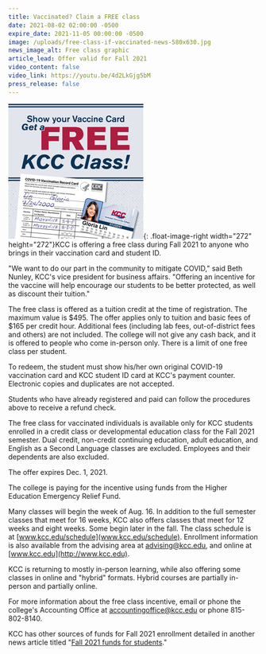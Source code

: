 ```yaml
---
title: Vaccinated? Claim a FREE class
date: 2021-08-02 02:00:00 -0500
expire_date: 2021-11-05 00:00:00 -0500
image: /uploads/free-class-if-vaccinated-news-580x630.jpg
news_image_alt: Free class graphic
article_lead: Offer valid for Fall 2021
video_content: false
video_link: https://youtu.be/4d2LkGjg5bM
press_release: false
---
```

![](/uploads/free-class-if-vaccinated-news-272x272.jpg){: .float-image-right width="272" height="272"}KCC is offering a free class during Fall 2021 to anyone who brings in their vaccination card and student ID.

"We want to do our part in the community to mitigate COVID," said Beth Nunley, KCC's vice president for business affairs. "Offering an incentive for the vaccine will help encourage our students to be better protected, as well as discount their tuition."

The free class is offered as a tuition credit at the time of registration. The maximum value is $495. The offer applies only to tuition and basic fees of $165 per credit hour. Additional fees (including lab fees, out-of-district fees and others) are not included. The college will not give any cash back, and it is offered to people who come in-person only. There is a limit of one free class per student.

To redeem, the student must show his/her own original COVID-19 vaccination card and KCC student ID card at KCC's payment counter. Electronic copies and duplicates are not accepted.

Students who have already registered and paid can follow the procedures above to receive a refund check.

The free class for vaccinated individuals is available only for KCC students enrolled in a credit class or developmental education class for the Fall 2021 semester. Dual credit, non-credit continuing education, adult education, and English as a Second Language classes are excluded. Employees and their dependents are also excluded.

The offer expires Dec. 1, 2021.

The college is paying for the incentive using funds from the Higher Education Emergency Relief Fund.

Many classes will begin the week of Aug. 16. In addition to the full semester classes that meet for 16 weeks, KCC also offers classes that meet for 12 weeks and eight weeks. Some begin later in the fall. The class schedule is at [www.kcc.edu/schedule](www.kcc.edu/schedule). Enrollment information is also available from the advising area at [advising@kcc.edu](mailto:advising@kcc.edu), and online at [www.kcc.edu](http://www.kcc.edu).

KCC is returning to mostly in-person learning, while also offering some classes in online and "hybrid" formats. Hybrid courses are partially in-person and partially online.

For more information about the free class incentive, email or phone the college's Accounting Office at [accountingoffice@kcc.edu](mailto:accountingoffice@kcc.edu)&nbsp;or phone 815-802-8140.

KCC has other sources of funds for Fall 2021 enrollment detailed in another news article titled "[Fall 2021 funds for students](https://news.kcc.edu/2021/07/28/fall-2021-funds-for-students.html)."
